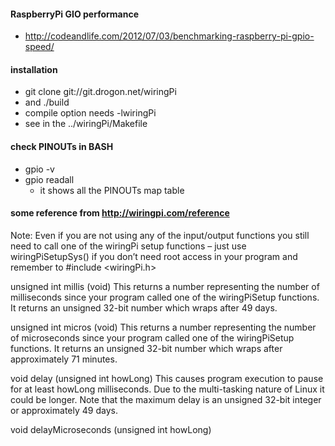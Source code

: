#### RaspberryPi GIO performance
  - http://codeandlife.com/2012/07/03/benchmarking-raspberry-pi-gpio-speed/

#### installation
  - git clone git://git.drogon.net/wiringPi
  - and ./build 
  - compile option needs -lwiringPi
  - see in the ../wiringPi/Makefile
  
#### check PINOUTs in BASH
  - gpio -v
  - gpio readall 
    - it shows all the PINOUTs map table

#### some reference from http://wiringpi.com/reference
Note: Even if you are not using any of the input/output functions you still need to call one of the wiringPi setup functions – just use wiringPiSetupSys() if you don’t need root access in your program and remember to #include <wiringPi.h>

unsigned int millis (void)
This returns a number representing the number of milliseconds since your program called one of the wiringPiSetup functions. It returns an unsigned 32-bit number which wraps after 49 days.

unsigned int micros (void)
This returns a number representing the number of microseconds since your program called one of the wiringPiSetup functions. It returns an unsigned 32-bit number which wraps after approximately 71 minutes.

void delay (unsigned int howLong)
This causes program execution to pause for at least howLong milliseconds. Due to the multi-tasking nature of Linux it could be longer. Note that the maximum delay is an unsigned 32-bit integer or approximately 49 days.

void delayMicroseconds (unsigned int howLong)
